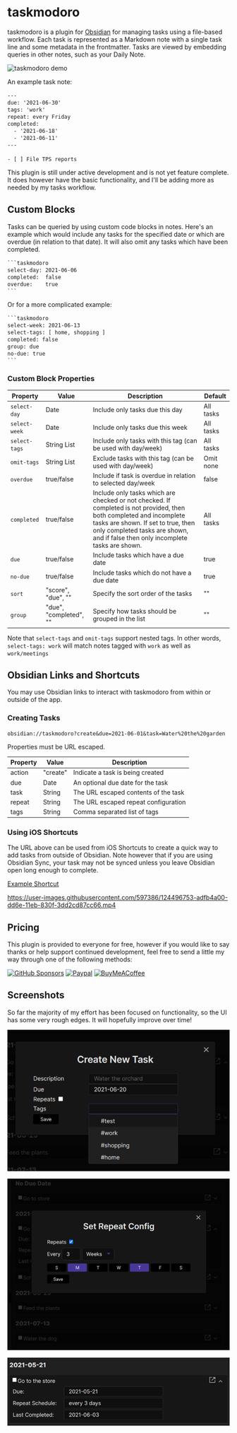 # taskmodoro

taskmodoro is a plugin for [Obsidian](https://obsidian.md) for managing tasks using a
file-based workflow. Each task is represented as a Markdown note with a single
task line and some metadata in the frontmatter. Tasks are viewed by embedding
queries in other notes, such as your Daily Note.

![taskmodoro demo](https://raw.githubusercontent.com/tgrosinger/taskmodoro-obsidian/main/resources/screenshots/taskmodoro-demo.gif)

An example task note:

```
---
due: '2021-06-30'
tags: 'work'
repeat: every Friday
completed:
  - '2021-06-18'
  - '2021-06-11'
---

- [ ] File TPS reports

```

This plugin is still under active development and is not yet feature complete.
It does however have the basic functionality, and I'll be adding more as needed
by my tasks workflow.

## Custom Blocks

Tasks can be queried by using custom code blocks in notes. Here's an example
which would include any tasks for the specified date or which are overdue (in
relation to that date). It will also omit any tasks which have been completed.

    ```taskmodoro
    select-day: 2021-06-06
    completed:  false
    overdue:    true
    ```

Or for a more complicated example:

    ```taskmodoro
    select-week: 2021-06-13
    select-tags: [ home, shopping ]
    completed: false
    group: due
    no-due: true
    ```

### Custom Block Properties

| Property      | Value                  | Description                                                                                                                                                                                                                                    | Default   |
| ------------- | ---------------------- | ---------------------------------------------------------------------------------------------------------------------------------------------------------------------------------------------------------------------------------------------- | --------- |
| `select-day`  | Date                   | Include only tasks due this day                                                                                                                                                                                                                | All tasks |
| `select-week` | Date                   | Include only tasks due this week                                                                                                                                                                                                               | All tasks |
| `select-tags` | String List            | Include only tasks with this tag (can be used with day/week)                                                                                                                                                                                   | All tasks |
| `omit-tags`   | String List            | Exclude tasks with this tag (can be used with day/week)                                                                                                                                                                                        | Omit none |
| `overdue`     | true/false             | Include if task is overdue in relation to selected day/week                                                                                                                                                                                    | false     |
| `completed`   | true/false             | Include only tasks which are checked or not checked. If completed is not provided, then both completed and incomplete tasks are shown. If set to true, then only completed tasks are shown, and if false then only incomplete tasks are shown. | All tasks |
| `due`         | true/false             | Include tasks which have a due date                                                                                                                                                                                                            | true      |
| `no-due`      | true/false             | Include tasks which do not have a due date                                                                                                                                                                                                     | true      |
| `sort`        | "score", "due", ""     | Specify the sort order of the tasks                                                                                                                                                                                                            | ""        |
| `group`       | "due", "completed", "" | Specify how tasks should be grouped in the list                                                                                                                                                                                                | ""        |

Note that `select-tags` and `omit-tags` support nested tags. In other words,
`select-tags: work` will match notes tagged with `work` as well as
`work/meetings`

## Obsidian Links and Shortcuts

You may use Obsidian links to interact with taskmodoro from within or outside of the app.

### Creating Tasks

```
obsidian://taskmodoro?create&due=2021-06-01&task=Water%20the%20garden
```

Properties must be URL escaped.

| Property | Value    | Description                          |
| -------- | -------- | ------------------------------------ |
| action   | "create" | Indicate a task is being created     |
| due      | Date     | An optional due date for the task    |
| task     | String   | The URL escaped contents of the task |
| repeat   | String   | The URL escaped repeat configuration |
| tags     | String   | Comma separated list of tags         |

### Using iOS Shortcuts

The URL above can be used from iOS Shortcuts to create a quick way to add tasks
from outside of Obsidian. Note however that if you are using Obsidian Sync, your
task may not be synced unless you leave Obsidian open long enough to complete.

[Example Shortcut](https://www.icloud.com/shortcuts/ea7991d02bc24922ace9b49c670a1397)

https://user-images.githubusercontent.com/597386/124496753-adfb4a00-dd6e-11eb-830f-3dd2cd87cc66.mp4

## Pricing

This plugin is provided to everyone for free, however if you would like to
say thanks or help support continued development, feel free to send a little
my way through one of the following methods:

[![GitHub Sponsors](https://img.shields.io/github/sponsors/tgrosinger?style=social)](https://github.com/sponsors/tgrosinger)
[![Paypal](https://img.shields.io/badge/paypal-tgrosinger-yellow?style=social&logo=paypal)](https://paypal.me/tgrosinger)
[<img src="https://cdn.buymeacoffee.com/buttons/v2/default-yellow.png" alt="BuyMeACoffee" width="100">](https://www.buymeacoffee.com/tgrosinger)

## Screenshots

So far the majority of my effort has been focused on functionality, so the UI
has some very rough edges. It will hopefully improve over time!

![create-task](https://raw.githubusercontent.com/Borouch/taskmodoro-obsidian/main/resources/screenshots/create-task.png)

![edit task repeat](https://raw.githubusercontent.com/Borouch/taskmodoro-obsidian/main/resources/screenshots/edit-repeat.png)

![task details](https://raw.githubusercontent.com/Borouch/taskmodoro-obsidian/main/resources/screenshots/expanded-task.png)
